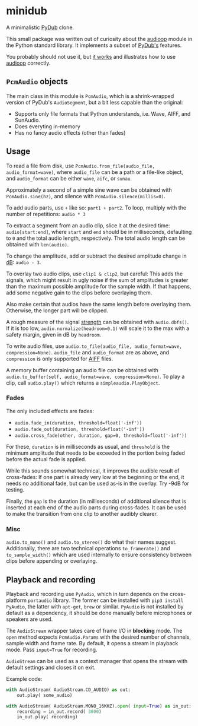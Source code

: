 # minidub

A minimalistic [PyDub](http://pydub.com) clone.

This small package was written out of curiosity about the
[audioop](https://docs.python.org/3/library/audioop.html) module 
in the Python standard library.
It implements a subset of [PyDub's](http://pydub.com) features.

You probably should not use it, but [it works](tests.py) and illustrates
how to use [audioop](https://docs.python.org/3/library/audioop.html)
correctly.

## `PcmAudio` objects

The main class in this module is `PcmAudio`, which is a
shrink-wrapped version of PyDub's `AudioSegment`, but a bit less
capable than the original:

* Supports only file formats that Python understands, i.e. Wave, AIFF, and SunAudio.
* Does everyting in-memory
* Has no fancy audio effects (other than fades)

## Usage

To read a file from disk, use `PcmAudio.from_file(audio_file, audio_format=wave)`,
where `audio_file` can be a path or a file-like object, and `audio_format` can
be either `wave`, `aifc`, or `sunau`.

Approximately a second of a simple sine wave can be obtained with `PcmAudio.sine(hz)`,
and silence with `PcmAudio.silence(millis=0)`.

To add audio parts, use `+` like so: `part1 + part2`. To loop, multiply with the 
number of repetitions: `audio * 3`

To extract a segment from an audio clip, slice it at the desired time: `audio[start:end]`,
where `start` and `end` should be in milliseconds, defaulting to `0` and the
total audio length, respectively. The total audio length can be obtained with 
`len(audio)`.

To change the amplitude, add or subtract the desired amplitude change in
[dB](https://en.wikipedia.org/wiki/Decibel): `audio - 3`.

To overlay two audio clips, use `clip1 & clip2`, but careful: This adds the 
signals, which might result in ugly noise if the sum of amplitudes is greater than 
the maximum possible amplitude for the sample width. If that happens, add some
negative gain to the clips before overlaying them.

Also make certain that audios have the same length before overlaying them.
Otherwise, the longer part will be clipped.

A rough measure of the signal [strength](https://en.wikipedia.org/wiki/DBFS)
can be obtained with `audio.dbfs()`. If it is too low,
`audio.normalize(headroom=0.1)` will scale it to the max
with a safety margin, given in dB by `headroom`.

To write audio files, use `audio.to_file(audio_file, audio_format=wave, compression=None)`.
`audio_file` and `audio_format` are as above, and `compression` is only supported
for [AIFF](https://docs.python.org/3/library/aifc.html#aifc.aifc.setcomptype) files.

A memory buffer containing an audio file can be obtained with
`audio.to_buffer(self, audio_format=wave, compression=None)`.
To play a clip, call `audio.play()` which returns a `simpleaudio.PlayObject`.

### Fades

The only included effects are fades:

* `audio.fade_in(duration, threshold=float('-inf'))`
* `audio.fade_out(duration, threshold=float('-inf'))`
* `audio.cross_fade(other, duration, gap=0, threshold=float('-inf'))`

For these, `duration` is in milliseconds as usual, and `threshold`
is the minimum amplitude that needs to be exceeded in the portion 
being faded before the actual fade is applied.

While this sounds somewhat technical, it improves the audible 
result of cross-fades: If one part is already very low at 
the beginning or the end, it needs no additional fade,
but can be used as-is in the overlay. Try -9dB for testing.

Finally, the `gap` is the duration (in milliseconds)
of additional silence that is inserted at each end of the 
audio parts during cross-fades. It can be used to make the transition from 
one clip to another audibly clearer.

### Misc

`audio.to_mono()` and `audio.to_stereo()` do what their names suggest.
Additionally, there are two technical operations `to_framerate()` and 
`to_sample_width()` which are used internally to ensure consistency
between clips before appending or overlaying. 

## Playback and recording

Playback and recording use `PyAudio`, which in turn depends on the 
cross-platform `portaudio` library. The former can be installed with 
`pip3 install PyAudio`, the latter with `apt-get`, `brew` or similar.
`PyAudio` is not installed by default as a dependency, it should be
done manually before microphones or speakers are used.

The `AudioStream` wrapper takes care of frame I/O in **blocking**
mode. The `open` method expects `PcmAudio.Params` with the desired
number of channels, sample width and frame rate. By default, it 
opens a stream in playback mode. Pass `input=True` for recording.

`AudioStream` can be used as a context manager that opens
the stream with default settings and closes it on exit.

Example code:

```python
with AudioStream( AudioStream.CD_AUDIO) as out:
    out.play( some_audio)

with AudioStream( AudioStream.MONO_16KHZ).open( input=True) as in_out:
    recording = in_out.record( 3000)
    in_out.play( recording)
```
